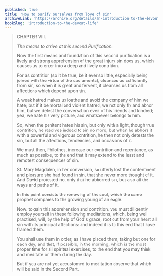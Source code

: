 ```yaml
---
published: true
title: 'How to purify ourselves from love of sin'
archiveLink: 'https://archive.org/details/an-introduction-to-the-devout-life/page/15?view=theater'
bookSlug: 'introduction-to-the-devout-life'
---
```


> CHAPTER VIII.
>
> *The means to arrive at this second Purification.*
>
> Now the first means and foundation of this second purification is a lively and strong apprehension of the great injury sin does us, which causes us to enter into a deep and lively contrition.
>
> For as contrition (so it be true, be it ever so little, especially being joined with the virtue of the sacraments), cleanses us sufficiently from sin, so when it is great and fervent, it cleanses us from all affections which depend upon sin.
>
> A weak hatred makes us loathe and avoid the company of him we hate; but if it be mortal and violent hatred, we not only fly and abhor him, but we detest the conversation even of his friends and kindred; yea, we hate his very picture, and whatsoever belongs to him.
>
> So, when the penitent hates his sin, but only with a light, though true contrition, he resolves indeed to sin no more; but when he abhors it with a powerful and vigorous contrition, he then not only detests the sin, but all the affections, tendencies, and occasions of it.
>
> We must then, Philothea, increase our contrition and repentance, as much as possible, to the end that it may extend to the least and remotest consequences of sin.
>
> St. Mary Magdalen, in her conversion, so utterly lost the contentment and pleasure she had found in sin, that she never more thought of it. And David protested not only that he abhorred sin, but also all the ways and paths of it.
>
> In this point consists the renewing of the soul, which the same prophet compares to the growing young of an eagle.
>
> Now, to gain this apprehension and contrition, you must diligently employ yourself in these following meditations, which, being well practised, will, by the help of God's grace, root out from your heart all sin with its principal affections: and indeed it is to this end that I have framed them.
>
> You shall use them in order, as I have placed them, taking but one for each day, and that, if possible, in the morning, which is the most proper time for all spiritual exercises, to the end that you may think and meditate on them during the day.
>
> But if you are not yet accustomed to meditation observe that which will be said in the Second Part.